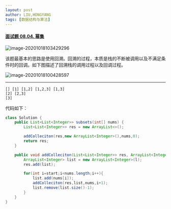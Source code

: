 ```yaml
---
layout: post
author: LIU,HONGYANG
tags: [数据结构与算法] 
---
```




#### [面试题 08.04. 幂集](https://leetcode-cn.com/problems/power-set-lcci/)



![image-20201018103429296](https://tva1.sinaimg.cn/large/007S8ZIlgy1gjta8iskt8j30p60jaabe.jpg)

该题最基本的思路是使用回溯。回溯的过程，本质是栈的不断被调用以及不满足条件时的回调。如下图描述了回溯栈的调用过程以及回调过程。

![image-20201018100428597](https://tva1.sinaimg.cn/large/007S8ZIlgy1gjt9dctuttj31ey0gmgoq.jpg)

---

```
[] [1] [1,2] [1,2,3] [1,3]
[2] [2,3] 
[3]
```





代码如下：

```java
class Solution {
    public List<List<Integer>> subsets(int[] nums) {
        List<List<Integer>> res = new ArrayList<>();

        addColleciton(res,new ArrayList<Integer>(),nums,0);
        return res;
    } 

    public void addColleciton(List<List<Integer>> res, ArrayList<Integer> l,int[] nums,int start){
        ArrayList<Integer> list = new ArrayList<Integer>(l);
        res.add(list);

        for(int i=start;i<nums.length;i++){
            list.add(nums[i]);
            addColleciton(res,list,nums,i+1);
            list.remove(list.size()-1);
        }
    }
}
```











